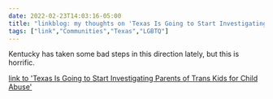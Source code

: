```yaml
---
date: 2022-02-23T14:03:16-05:00
title: "linkblog: my thoughts on 'Texas Is Going to Start Investigating Parents of Trans Kids for Child Abuse'"
tags: ["link","Communities","Texas","LGBTQ"]
---
```

Kentucky has taken some bad steps in this direction lately, but this is horrific.
 
[link to 'Texas Is Going to Start Investigating Parents of Trans Kids for Child Abuse'](https://www.vice.com/en/article/y3vxz5/texas-greg-abbott-transgender-kids-transition-procedures)
